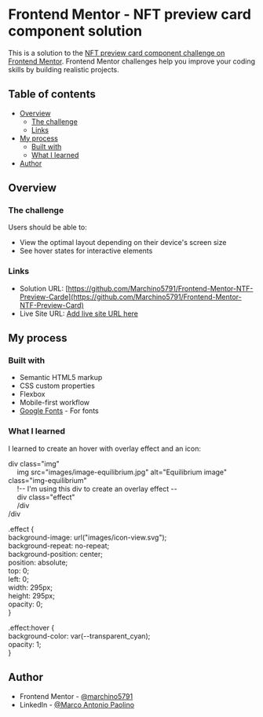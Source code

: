 # Frontend Mentor - NFT preview card component solution

This is a solution to the [NFT preview card component challenge on Frontend Mentor](https://www.frontendmentor.io/challenges/nft-preview-card-component-SbdUL_w0U). Frontend Mentor challenges help you improve your coding skills by building realistic projects. 

## Table of contents

- [Overview](#overview)
  - [The challenge](#the-challenge)
  - [Links](#links)
- [My process](#my-process)
  - [Built with](#built-with)
  - [What I learned](#what-i-learned)
- [Author](#author)

## Overview

### The challenge

Users should be able to:

- View the optimal layout depending on their device's screen size
- See hover states for interactive elements

### Links

- Solution URL: [https://github.com/Marchino5791/Frontend-Mentor-NTF-Preview-Carde](https://github.com/Marchino5791/Frontend-Mentor-NTF-Preview-Card)
- Live Site URL: [Add live site URL here](https://your-live-site-url.com)

## My process

### Built with

- Semantic HTML5 markup
- CSS custom properties
- Flexbox
- Mobile-first workflow
- [Google Fonts](https://fonts.google.com/) - For fonts

### What I learned

I learned to create an hover with overlay effect and an icon:

div class="img" <br />
&emsp;      img src="images/image-equilibrium.jpg" alt="Equilibrium image" class="img-equilibrium" <br />
&emsp;        !-- I'm using this div to create an overlay effect -- <br />
&emsp;        div class="effect" <br />
&emsp;        /div <br />
 /div <br />

.effect { <br />
  background-image: url("images/icon-view.svg");  <br />
  background-repeat: no-repeat; <br />
  background-position: center; <br />
  position: absolute; <br />
  top: 0; <br />
  left: 0; <br />
  width: 295px; <br />
  height: 295px; <br />
  opacity: 0; <br />
} <br />

.effect:hover { <br />
  background-color: var(--transparent_cyan); <br />
  opacity: 1; <br />
} <br />

## Author

- Frontend Mentor - [@marchino5791](https://www.frontendmentor.io/profile/marchino5791)
- LinkedIn - [@Marco Antonio Paolino](https://www.linkedin.com/in/marco-paolino/)
